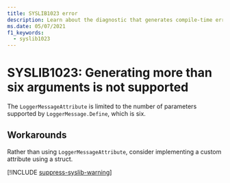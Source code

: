 ```yaml
---
title: SYSLIB1023 error
description: Learn about the diagnostic that generates compile-time error SYSLIB1023.
ms.date: 05/07/2021
f1_keywords:
  - syslib1023
---
```


# SYSLIB1023: Generating more than six arguments is not supported

The `LoggerMessageAttribute` is limited to the number of parameters supported by `LoggerMessage.Define`, which is six.

## Workarounds

Rather than using `LoggerMessageAttribute`, consider implementing a custom attribute using a struct.

[!INCLUDE [suppress-syslib-warning](includes/suppress-source-generator-diagnostics.md)]
